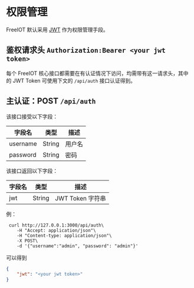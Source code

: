 # 权限管理

FreeIOT 默认采用 [JWT](https://jwt.io) 作为权限管理手段。

## 鉴权请求头 `Authorization:Bearer <your jwt token>`

每个 FreeIOT 核心接口都需要在有认证情况下访问，均需带有这一请求头，其中的 JWT Token 可使用下文的 `/api/auth` 接口认证得到。

## 主认证：POST `/api/auth`

该接口接受以下字段：

| 字段名   | 类型   | 描述   |
| -------- | ------ | ------ |
| username | String | 用户名 |
| password | String | 密码   |

该接口返回以下字段：

| 字段名 | 类型   | 描述             |
| ------ | ------ | ---------------- |
| jwt    | String | JWT Token 字符串 |

例：

```shell
 curl http://127.0.0.1:3000/api/auth\
    -H "Accept: application/json"\
    -H "Content-type: application/json"\
    -X POST\
    -d '{"username":"admin", "password": "admin"}'
```

可以得到

```json
{
    "jwt": "<your jwt token>"
}
```
